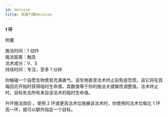 ```yaml
---
id: Heroism
title: 英雄气概Heroism
---
```


**1 环**

附魔

施法时间：1 动作  
施法距离：触及  
法术成分：V、S  
持续时间：专注，至多 1 分钟

你触碰一个自愿生物使其充满勇气。该生物直至法术终止前免疫恐慌，且它将在其每回合开始时获得临时生命值，其数值等于你的施法关键属性调整值。法术终止时，目标失去所有来自该法术的临时生命值。

升环施法效应
。使用 2 环或更高法术位施展该法术时，你使用的法术位每比 1 环高一环，就可以额外指定一个目标。
